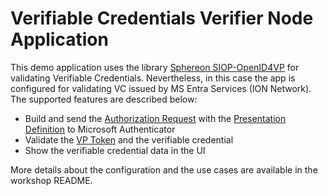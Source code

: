# Verifiable Credentials Verifier Node Application

This demo application uses the library [Sphereon SIOP-OpenID4VP](https://github.com/Sphereon-Opensource/SIOP-OpenID4VP) for validating Verifiable Credentials. Nevertheless, in this case the app is configured for validating VC issued by MS Entra Services (ION Network). The supported features are described below:

- Build and send the [Authorization Request](https://openid.net/specs/openid-4-verifiable-presentations-1_0.html) with the [Presentation Definition](https://identity.foundation/presentation-exchange/) to Microsoft Authenticator
- Validate the [VP Token](https://openid.net/specs/openid-4-verifiable-presentations-1_0.html#name-response-type-vp_token) and the verifiable credential
- Show the verifiable credential data in the UI

More details about the configuration and the use cases are available in the workshop README.
